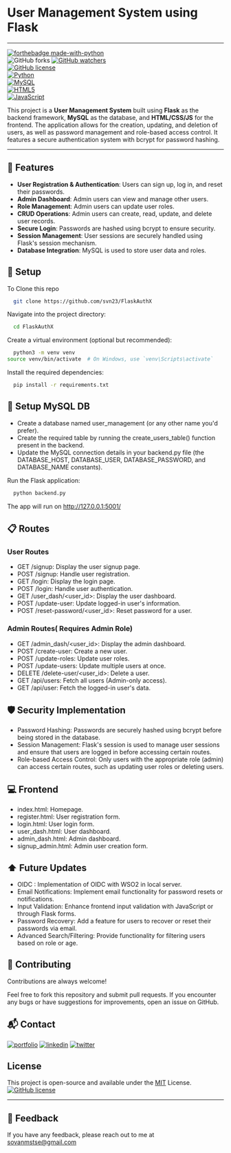 
# User Management System using Flask
--- 
[![forthebadge made-with-python](http://ForTheBadge.com/images/badges/made-with-python.svg)](https://www.python.org/)  
![GitHub forks](https://img.shields.io/github/forks/svn23/FlaskAuthX.svg?style=social&label=Fork)
[![GitHub watchers](https://img.shields.io/github/watchers/svn23/FlaskAuthX.svg?style=social&label=Watch)](https://github.com/svn23/FlaskAuthX/watchers/)  
[![GitHub license](https://img.shields.io/github/license/your-username/your-repository.svg)](https://github.com/svn23/FlaskAuthX/blob/master/LICENSE)  
[![Python](https://img.shields.io/badge/python-3.8-blue.svg)](https://www.python.org/)  
[![MySQL](https://img.shields.io/badge/MySQL-005C84?style=for-the-badge&logo=mysql&logoColor=white)](https://www.mysql.com/)  
[![HTML5](https://img.shields.io/badge/HTML5-E34F26?style=for-the-badge&logo=html5&logoColor=white)](https://developer.mozilla.org/en-US/docs/Web/HTML)  
[![JavaScript](https://img.shields.io/badge/JavaScript-333333?style=for-the-badge&logo=javascript&logoColor=F7DF1E)](https://www.javascript.com/)

This project is a **User Management System** built using **Flask** as the backend framework, **MySQL** as the database, and **HTML/CSS/JS** for the frontend. The application allows for the creation, updating, and deletion of users, as well as password management and role-based access control. It features a secure authentication system with bcrypt for password hashing.

---


## :rocket: Features

- **User Registration & Authentication**: Users can sign up, log in, and reset their passwords.
- **Admin Dashboard**: Admin users can view and manage other users.
- **Role Management**: Admin users can update user roles.
- **CRUD Operations**: Admin users can create, read, update, and delete user records.
- **Secure Login**: Passwords are hashed using bcrypt to ensure security.
- **Session Management**: User sessions are securely handled using Flask's session mechanism.
- **Database Integration**: MySQL is used to store user data and roles.


## :wrench: Setup

To Clone this repo

```bash
  git clone https://github.com/svn23/FlaskAuthX

```
Navigate into the project directory:

```bash
  cd FlaskAuthX

```

Create a virtual environment (optional but recommended):

```bash
  python3 -m venv venv
source venv/bin/activate  # On Windows, use `venv\Scripts\activate`


```

Install the required dependencies:

```bash
  pip install -r requirements.txt


```

## :floppy_disk: Setup MySQL DB
* Create a database named user_management (or any other name you'd prefer).
* Create the required table by running the create_users_table() function present in the backend.
* Update the MySQL connection details in your backend.py file (the DATABASE_HOST, DATABASE_USER, DATABASE_PASSWORD, and DATABASE_NAME constants).



Run the Flask application:

```bash
  python backend.py

```

The app will run on http://127.0.0.1:5001/


## :clipboard: Routes
### User Routes
* GET /signup: Display the user signup page.
* POST /signup: Handle user registration.
* GET /login: Display the login page.
* POST /login: Handle user authentication.
* GET /user_dash/<user_id>: Display the user dashboard.
* POST /update-user: Update logged-in user's information.
* POST /reset-password/<user_id>: Reset password for a user.

### Admin Routes( Requires Admin Role)

* GET /admin_dash/<user_id>: Display the admin dashboard.
* POST /create-user: Create a new user.
* POST /update-roles: Update user roles.
* POST /update-users: Update multiple users at once.
* DELETE /delete-user/<user_id>: Delete a user.
* GET /api/users: Fetch all users (Admin-only access).
* GET /api/user: Fetch the logged-in user's data.

## :shield: Security Implementation

* Password Hashing: Passwords are securely hashed using bcrypt before being stored in the database.
* Session Management: Flask's session is used to manage user sessions and ensure that users are logged in before accessing certain routes.
* Role-based Access Control: Only users with the appropriate role (admin) can access certain routes, such as updating user roles or deleting users.
## :computer: Frontend

* index.html: Homepage.
* register.html: User registration form.
* login.html: User login form.
* user_dash.html: User dashboard.
* admin_dash.html: Admin dashboard.
* signup_admin.html: Admin user creation form.
## :arrow_up: Future Updates

* OIDC : Implementation of OIDC with WSO2 in local server.
* Email Notifications: Implement email functionality for password resets or notifications.
* Input Validation: Enhance frontend input validation with JavaScript or through Flask forms.
* Password Recovery: Add a feature for users to recover or reset their passwords via email.
* Advanced Search/Filtering: Provide functionality for filtering users based on role or age.
## :handshake: Contributing

Contributions are always welcome!

Feel free to fork this repository and submit pull requests. If you encounter any bugs or have suggestions for improvements, open an issue on GitHub.

## :mailbox_with_mail: Contact
[![portfolio](https://img.shields.io/badge/my_portfolio-000?style=for-the-badge&logo=ko-fi&logoColor=white)](https://sovanmstse.wixsite.com/mysite)
[![linkedin](https://img.shields.io/badge/linkedin-0A66C2?style=for-the-badge&logo=linkedin&logoColor=white)](https://www.linkedin.com/in/sovan-sen-23dec/)
[![twitter](https://img.shields.io/badge/twitter-1DA1F2?style=for-the-badge&logo=twitter&logoColor=white)](https://twitter.com/SovanSen23)





## License

This project is open-source and available under the
[MIT](https://choosealicense.com/licenses/mit/)
License.
[![GitHub license](https://img.shields.io/github/license/Naereen/StrapDown.js.svg)](https://github.com/Naereen/StrapDown.js/blob/master/LICENSE)

---

## :microphone: Feedback
If you have any feedback, please reach out to me at sovanmstse@gmail.com
